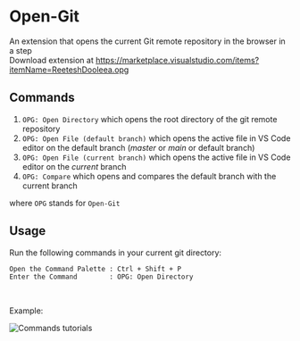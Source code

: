 # Open-Git

An extension that opens the current Git remote repository in the browser in a step  
Download extension at https://marketplace.visualstudio.com/items?itemName=ReeteshDooleea.opg

## Commands

1. `OPG: Open Directory` which opens the root directory of the git remote repository
2. `OPG: Open File (default branch)` which opens the active file in VS Code editor on the default branch (_master_ or _main_ or default branch)
3. `OPG: Open File (current branch)` which opens the active file in VS Code editor on the _current_ branch
4. `OPG: Compare` which opens and compares the default branch with the current branch

where `OPG` stands for `Open-Git`

## Usage

Run the following commands in your current git directory:

```
Open the Command Palette : Ctrl + Shift + P
Enter the Command        : OPG: Open Directory
```

<br />

Example:

![Commands tutorials](./assets/OPG_tutorial.gif)
